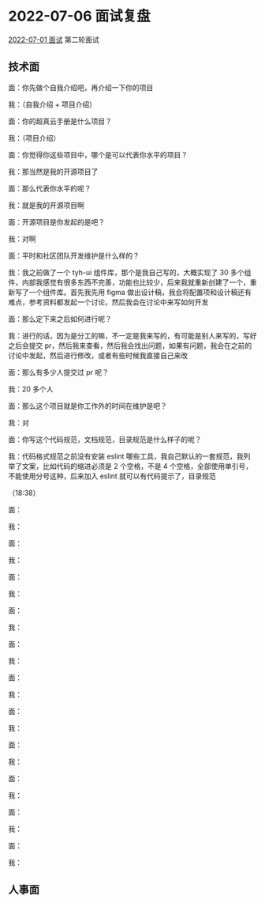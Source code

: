 # 2022-07-06 面试复盘

[2022-07-01 面试](https://github.com/Tyh2001/Interview-record/blob/master/2022-07-01.md) 第二轮面试

## 技术面

面：你先做个自我介绍吧，再介绍一下你的项目

我：（自我介绍 + 项目介绍）

面：你的超真云手册是什么项目？

我：（项目介绍）

面：你觉得你这些项目中，哪个是可以代表你水平的项目？

我：那当然是我的开源项目了

面：那么代表你水平的呢？

我：就是我的开源项目啊

面：开源项目是你发起的是吧？

我：对啊

面：平时和社区团队开发维护是什么样的？

我：我之前做了一个 tyh-ui 组件库，那个是我自己写的，大概实现了 30 多个组件，内部我感觉有很多东西不完善，功能也比较少，后来我就重新创建了一个，重新写了一个组件库。首先我先用 figma 做出设计稿，我会将配置项和设计稿还有难点，参考资料都发起一个讨论，然后我会在讨论中来写如何开发

面：那么定下来之后如何进行呢？

我：进行的话，因为是分工的嘛，不一定是我来写的，有可能是别人来写的，写好之后会提交 pr，然后我来查看，然后我会找出问题，如果有问题，我会在之前的讨论中发起，然后进行修改，或者有些时候我直接自己来改

面：那么有多少人提交过 pr 呢？

我：20 多个人

面：那么这个项目就是你工作外的时间在维护是吧？

我：对

面：你写这个代码规范，文档规范，目录规范是什么样子的呢？

我：代码格式规范之前没有安装 eslint 哪些工具，我自己默认的一套规范，我列举了文案，比如代码的缩进必须是 2 个空格，不是 4 个空格，全部使用单引号，不能使用分号这种，后来加入 eslint 就可以有代码提示了，目录规范

（18:38）

面：

我：

面：

我：

面：

我：

面：

我：

面：

我：

面：

我：

面：

我：

面：

我：

面：

我：

面：

我：

面：

我：

## 人事面
